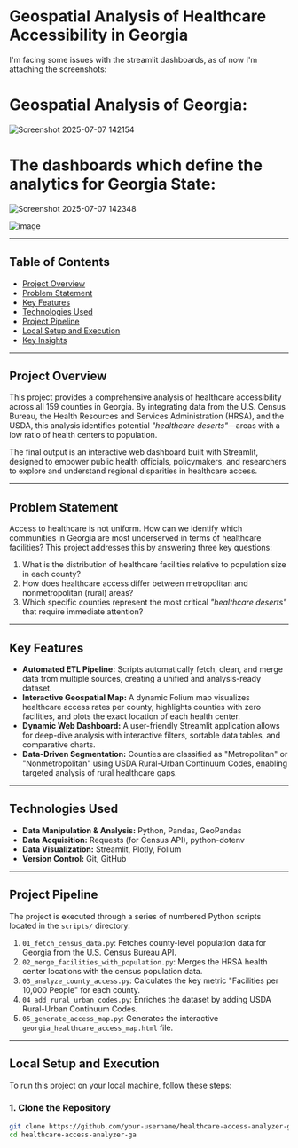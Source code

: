 # Geospatial Analysis of Healthcare Accessibility in Georgia

I'm facing some issues with the streamlit dashboards, as of now I'm attaching the screenshots:

# Geospatial Analysis of Georgia:

![Screenshot 2025-07-07 142154](https://github.com/user-attachments/assets/437ea086-ac9b-4e69-a38d-44fd73cd70eb)

# The dashboards which define the analytics for Georgia State:

![Screenshot 2025-07-07 142348](https://github.com/user-attachments/assets/c7ea7158-42fb-4a0e-aa99-0a03e9ab3514)

![image](https://github.com/user-attachments/assets/6832014c-a199-4381-9550-a8fa29ba2c92)

---

## Table of Contents

- [Project Overview](#project-overview)  
- [Problem Statement](#problem-statement)  
- [Key Features](#key-features)  
- [Technologies Used](#technologies-used)  
- [Project Pipeline](#project-pipeline)  
- [Local Setup and Execution](#local-setup-and-execution)  
- [Key Insights](#key-insights)  

---

## Project Overview

This project provides a comprehensive analysis of healthcare accessibility across all 159 counties in Georgia. By integrating data from the U.S. Census Bureau, the Health Resources and Services Administration (HRSA), and the USDA, this analysis identifies potential *"healthcare deserts"*—areas with a low ratio of health centers to population.

The final output is an interactive web dashboard built with Streamlit, designed to empower public health officials, policymakers, and researchers to explore and understand regional disparities in healthcare access.

---

## Problem Statement

Access to healthcare is not uniform. How can we identify which communities in Georgia are most underserved in terms of healthcare facilities? This project addresses this by answering three key questions:

1. What is the distribution of healthcare facilities relative to population size in each county?  
2. How does healthcare access differ between metropolitan and nonmetropolitan (rural) areas?  
3. Which specific counties represent the most critical *"healthcare deserts"* that require immediate attention?

---

## Key Features

- **Automated ETL Pipeline:** Scripts automatically fetch, clean, and merge data from multiple sources, creating a unified and analysis-ready dataset.
- **Interactive Geospatial Map:** A dynamic Folium map visualizes healthcare access rates per county, highlights counties with zero facilities, and plots the exact location of each health center.
- **Dynamic Web Dashboard:** A user-friendly Streamlit application allows for deep-dive analysis with interactive filters, sortable data tables, and comparative charts.
- **Data-Driven Segmentation:** Counties are classified as "Metropolitan" or "Nonmetropolitan" using USDA Rural-Urban Continuum Codes, enabling targeted analysis of rural healthcare gaps.

---

## Technologies Used

- **Data Manipulation & Analysis:** Python, Pandas, GeoPandas  
- **Data Acquisition:** Requests (for Census API), python-dotenv  
- **Data Visualization:** Streamlit, Plotly, Folium  
- **Version Control:** Git, GitHub  

---

## Project Pipeline

The project is executed through a series of numbered Python scripts located in the `scripts/` directory:

1. `01_fetch_census_data.py`: Fetches county-level population data for Georgia from the U.S. Census Bureau API.  
2. `02_merge_facilities_with_population.py`: Merges the HRSA health center locations with the census population data.  
3. `03_analyze_county_access.py`: Calculates the key metric "Facilities per 10,000 People" for each county.  
4. `04_add_rural_urban_codes.py`: Enriches the dataset by adding USDA Rural-Urban Continuum Codes.  
5. `05_generate_access_map.py`: Generates the interactive `georgia_healthcare_access_map.html` file.  

---

## Local Setup and Execution

To run this project on your local machine, follow these steps:

### 1. Clone the Repository

```bash
git clone https://github.com/your-username/healthcare-access-analyzer-ga.git
cd healthcare-access-analyzer-ga
